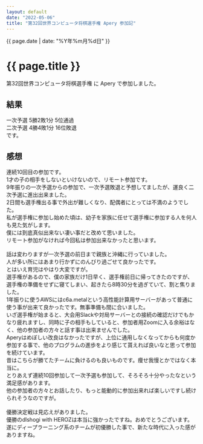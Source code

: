 ```yaml
---
layout: default
date: "2022-05-06"
title: "第32回世界コンピュータ将棋選手権 Apery 参加記"
---
```


{{ page.date | date: "%Y年%m月%d日" }}

# {{ page.title }}

第32回世界コンピュータ将棋選手権 に Apery で参加しました。<br>

## 結果

一次予選 5勝2敗1分 5位通過<br>
二次予選 4勝4敗1分 16位敗退<br>
です。

## 感想

連続10回目の参加です。<br>
1才の子の相手をしないといけないので、リモート参加です。<br>
9年振りの一次予選からの参加で、一次予選敗退と予想してましたが、運良く二次予選に進出出来ました。<br>
2日間も選手権出る事で外出が難しくなり、配偶者にとっては不満のようでした。<br>
私が選手権に参加し始めた頃は、幼子を家族に任せて選手権に参加する人を何人も見た気がします。<br>
僕には到底真似出来ない凄い事だと改めて思いました。<br>
リモート参加がなければ今回私は参加出来なかったと思います。<br>
<br>
話は変わりますが一次予選の前日まで親族と沖縄に行っていました。<br>
人が多い所にはあまり行かずにのんびり過ごせて良かったです。<br>
とはいえ育児はやはり大変ですが。<br>
選手権があるので、僕の家族だけ1日早く、選手権前日に帰ってきたのですが、<br>
選手権の準備をせずに寝てしまい、起きたら8時30分を過ぎていて、割と焦りました。<br>
1年振りに使うAWSにはc6a.metalという高性能計算用サーバーがあって普通に使う事が出来て良かったです。無事準備も間に合いました。<br>
いざ選手権が始まると、大会用Slackや対局サーバーとの接続の確認だけでもかなり疲れますし、同時に子の相手もしていると、参加者用Zoomに入る余裕はなく、他の参加者の方々と話す事は出来ませんでした。<br>
Aperyはめぼしい改良はなかったですが、上位に通用しなくなってからも何度か参加する事で、他のプログラムの進歩をより感じて貰えれば良いなと思って参加を続けています。<br>
昔はこちらが勝てたチームに負けるのも良いものです。痩せ我慢とかではなく本当に。<br>
とりあえず連続10回参加して一次予選も参加して、そろそろ十分やったなという満足感があります。<br>
他の参加者の方々とお話したり、もっと能動的に参加出来れば楽しいですし続けられそうなのですが。<br>
<br>
優勝決定戦は見応えがありました。<br>
優勝のdlshogi with HEROZは本当に強かったですね。おめでとうございます。<br>
遂にディープラーニング系のチームが初優勝した事で、新たな時代に入った感がありますね。<br>
